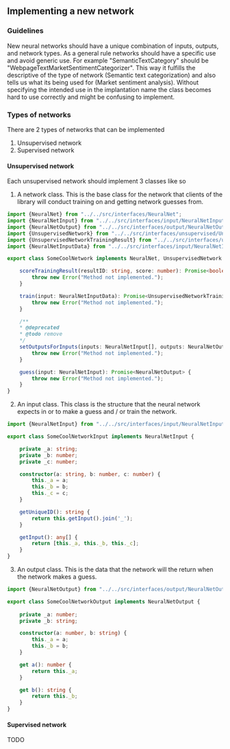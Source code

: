 ## Implementing a new network

### Guidelines
New neural networks should have a unique combination of inputs, outputs, and network types. As a general rule networks should have a specific use and avoid generic use. For example "SemanticTextCategory" should be "WebpageTextMarketSentimentCategorizer". This way it fulfills the descriptive of the type of network (Semantic text categorization) and also tells us what its being used for (Market sentiment analysis). Without specifying the intended use in the implantation name the class becomes hard to use correctly and might be confusing to implement. 

### Types of networks
There are 2 types of networks that can be implemented
1. Unsupervised network
2. Supervised network

#### Unsupervised network
Each unsupervised network should implement 3 classes like so

1. A network class. This is the base class for the network that clients of the library will conduct training on and getting network guesses from.
```typescript
import {NeuralNet} from "../../src/interfaces/NeuralNet";
import {NeuralNetInput} from "../../src/interfaces/input/NeuralNetInput";
import {NeuralNetOutput} from "../../src/interfaces/output/NeuralNetOutput";
import {UnsupervisedNetwork} from "../../src/interfaces/unsupervised/UnsupervisedNetwork";
import {UnsupervisedNetworkTrainingResult} from "../../src/interfaces/unsupervised/UnsupervisedNetworkTrainingResult";
import {NeuralNetInputData} from "../../src/interfaces/input/NeuralNetInputData";

export class SomeCoolNetwork implements NeuralNet, UnsupervisedNetwork {

    scoreTrainingResult(resultID: string, score: number): Promise<boolean> {
        throw new Error("Method not implemented.");
    }

    train(input: NeuralNetInputData): Promise<UnsupervisedNetworkTrainingResult> {
        throw new Error("Method not implemented.");
    }

    /**
    * @deprecated
    * @todo remove
    */
    setOutputsForInputs(inputs: NeuralNetInput[], outputs: NeuralNetOutput[]) {
        throw new Error("Method not implemented.");
    }

    guess(input: NeuralNetInput): Promise<NeuralNetOutput> {
        throw new Error("Method not implemented.");
    }
}

```

2. An input class. This class is the structure that the neural network expects in or to make a guess and / or train the network.
```typescript
import {NeuralNetInput} from "../../src/interfaces/input/NeuralNetInput";

export class SomeCoolNetworkInput implements NeuralNetInput {

	private _a: string;
	private _b: number;
	private _c: number;

	constructor(a: string, b: number, c: number) {
		this._a = a;
		this._b = b;
		this._c = c;
	}

	getUniqueID(): string {
		return this.getInput().join('_');
	}

	getInput(): any[] {
		return [this._a, this._b, this._c];
	}
}
```

3. An output class. This is the data that the network will the return when the network makes a guess.
```typescript
import {NeuralNetOutput} from "../../src/interfaces/output/NeuralNetOutput";

export class SomeCoolNetworkOutput implements NeuralNetOutput {
    
    private _a: number;
    private _b: string;

    constructor(a: number, b: string) {
        this._a = a;
        this._b = b;
    }

    get a(): number {
        return this._a;
    }

    get b(): string {
        return this._b;
    }
}
```

#### Supervised network
TODO